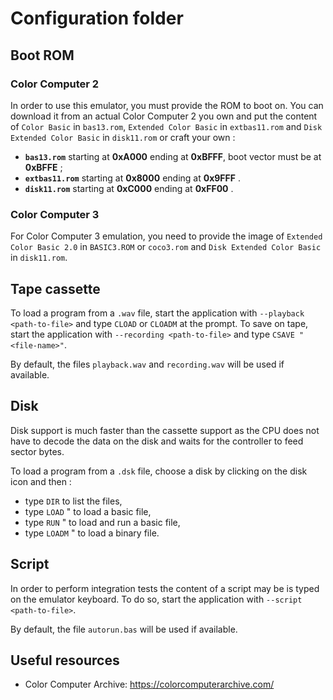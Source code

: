 # Configuration folder

## Boot ROM
### Color Computer 2
In order to use this emulator, you must provide the ROM to boot on.  You can download it from an actual Color Computer 2
you own and put the content of `Color Basic` in `bas13.rom`, `Extended Color Basic` in `extbas11.rom` and
`Disk Extended Color Basic` in `disk11.rom` or craft your own :

 * __`bas13.rom`__ starting at __0xA000__ ending at __0xBFFF__, boot vector must be at __0xBFFE__ ;
 * __`extbas11.rom`__ starting at __0x8000__ ending at __0x9FFF__ .
 * __`disk11.rom`__ starting at __0xC000__ ending at __0xFF00__ .

### Color Computer 3
For Color Computer 3 emulation, you need to provide the image of `Extended Color Basic 2.0` in `BASIC3.ROM` or
`coco3.rom` and `Disk Extended Color Basic` in `disk11.rom`.

## Tape cassette
To load a program from a `.wav` file, start the application with `--playback <path-to-file>` and type `CLOAD` or
`CLOADM` at the prompt. To save on tape, start the application with `--recording <path-to-file>` and type
`CSAVE "<file-name>"`.

By default, the files `playback.wav` and `recording.wav` will be used if available.

## Disk
Disk support is much faster than the cassette support as the CPU does not have to decode the data on the disk and
waits for the controller to feed sector bytes.

To load a program from a `.dsk` file, choose a disk by clicking on the disk icon and then :
 - type `DIR` to list the files,
 - type `LOAD` "<basic-file> to load a basic file,
 - type `RUN` "<basic-file> to load and run a basic file,
 - type `LOADM` "<binary-file> to load a binary file.

## Script
In order to perform integration tests the content of a script may be is typed on the emulator keyboard.
To do so, start the application with `--script <path-to-file>`.

By default, the file `autorun.bas` will be used if available.

## Useful resources
* Color Computer Archive: https://colorcomputerarchive.com/
